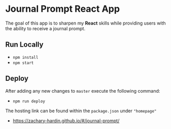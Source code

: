 # Journal Prompt React App
The goal of this app is to sharpen my **React** skills while providing users with the ability to receive a journal prompt.

## Run Locally
* `npm install`
* `npm start`

## Deploy
After adding any new changes to `master` execute the following command:
* `npm run deploy`

The hosting link can be found within the `package.json` under `"homepage"`
* https://zachary-hardin.github.io/#/journal-prompt/
